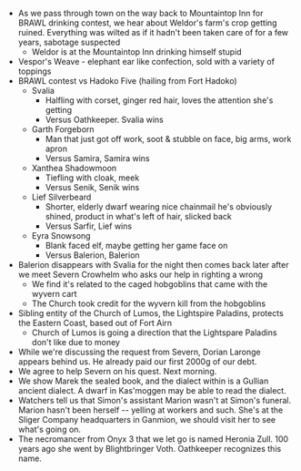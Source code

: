 
- As we pass through town on the way back to Mountaintop Inn for BRAWL drinking contest, we hear about Weldor's farm's crop getting ruined. Everything was wilted as if it hadn't been taken care of for a few years, sabotage suspected
	- Weldor is at the Mountaintop Inn drinking himself stupid
- Vespor's Weave - elephant ear like confection, sold with a variety of toppings
- BRAWL contest vs Hadoko Five (hailing from Fort Hadoko)
	- Svalia
		- Halfling with corset, ginger red hair, loves the attention she's getting
		- Versus Oathkeeper. Svalia wins
	- Garth Forgeborn
		- Man that just got off work, soot & stubble on face, big arms, work apron
		- Versus Samira, Samira wins
	- Xanthea Shadowmoon
		- Tiefling with cloak, meek
		- Versus Senik, Senik wins
	- Lief Silverbeard 
		- Shorter, elderly dwarf wearing nice chainmail he's obviously shined, product in what's left of hair, slicked back
		- Versus Sarfir, Lief wins
	- Eyra Snowsong
		- Blank faced elf, maybe getting her game face on
		- Versus Balerion, Balerion
- Balerion disappears with Svalia for the night then comes back later after we meet Severn Crowhelm who asks our help in righting a wrong
	- We find it's related to the caged hobgoblins that came with the wyvern cart
	- The Church took credit for the wyvern kill from the hobgoblins
- Sibling entity of the Church of Lumos, the Lightspire Paladins, protects the Eastern Coast, based out of Fort Airn
	- Church of Lumos is going a direction that the Lightspare Paladins don't like due to money
- While we're discussing the request from Severn, Dorian Laronge appears behind us. He already paid our first 2000g of our debt.
- We agree to help Severn on his quest. Next morning.
- We show Marek the sealed book, and the dialect within is a Gullian ancient dialect. A dwarf in Kas'moggen may be able to read the dialect.
- Watchers tell us that Simon's assistant Marion wasn't at Simon's funeral. Marion hasn't been herself -- yelling at workers and such. She's at the Sliger Company headquarters in Ganmion, we should visit her to see what's going on.
- The necromancer from Onyx 3 that we let go is named Heronia Zull. 100 years ago she went by Blightbringer Voth. Oathkeeper recognizes this name.